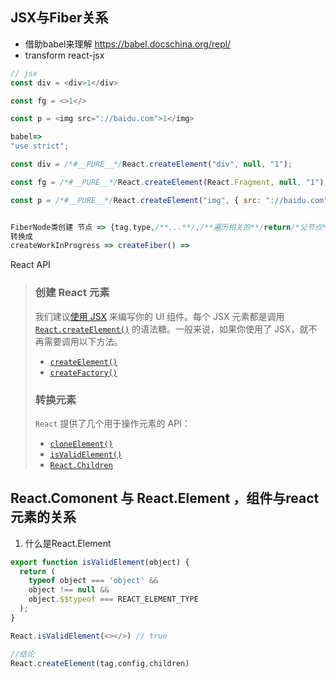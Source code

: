 



## JSX与Fiber关系



- 借助babel来理解 https://babel.docschina.org/repl/
- transform react-jsx

```js
// jsx
const div = <div>1</div>

const fg = <>1</>

const p = <img src="://baidu.com">1</img>

babel=>
"use strict";

const div = /*#__PURE__*/React.createElement("div", null, "1");

const fg = /*#__PURE__*/React.createElement(React.Fragment, null, "1");

const p = /*#__PURE__*/React.createElement("img", { src: "://baidu.com" }, "1");


FiberNode类创建 节点 => {tag,type,/**...**/,/**遍历相关的**/return/*父节点*/,child/*子节点*/,sibling/*第一个兄弟节点*/,/**标记**/,flags,...}
转换成 
createWorkInProgress => createFiber() =>
```



React API

> ### 创建 React 元素
>
> 我们建议[使用 JSX](https://react.docschina.org/docs/introducing-jsx.html) 来编写你的 UI 组件。每个 JSX 元素都是调用 [`React.createElement()`](https://react.docschina.org/docs/react-api.html#createelement) 的语法糖。一般来说，如果你使用了 JSX，就不再需要调用以下方法。
>
> - [`createElement()`](https://react.docschina.org/docs/react-api.html#createelement)
> - [`createFactory()`](https://react.docschina.org/docs/react-api.html#createfactory)
>
> ### 转换元素
>
> `React` 提供了几个用于操作元素的 API：
>
> - [`cloneElement()`](https://react.docschina.org/docs/react-api.html#cloneelement)
> - [`isValidElement()`](https://react.docschina.org/docs/react-api.html#isvalidelement)
> - [`React.Children`](https://react.docschina.org/docs/react-api.html#reactchildren)

### 

## React.Comonent 与 React.Element ，组件与react元素的关系





1. 什么是React.Element

```js
export function isValidElement(object) {
  return (
    typeof object === 'object' &&
    object !== null &&
    object.$$typeof === REACT_ELEMENT_TYPE
  );
}

React.isValidElement(<></>) // true

//结论
React.createElement(tag,config,children)
```

